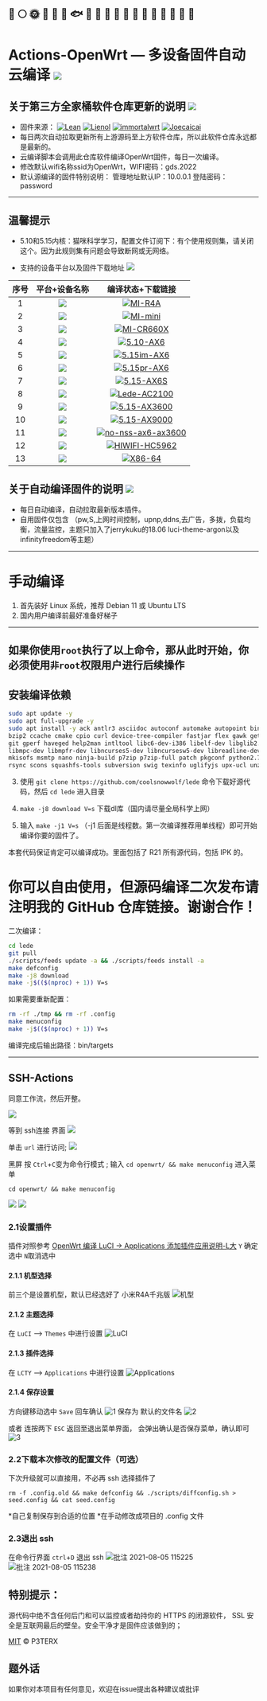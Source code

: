🚀️
🌕️
🌞️
🍺️
🐳
🐠
🐟
🐡
🐬
🐋
🦈
🦆
🦅
🦉
🐓
🦃
🐌
🐌
🐌
-------------
Actions-OpenWrt — 多设备固件自动云编译 [![](https://img.shields.io/badge/-云编译固件-green.svg)](#云编译固件-)
======================
关于第三方全家桶软件仓库更新的说明 [![](https://img.shields.io/badge/-软件库更新说明-green.svg)](#软件库更新说明-)
-------------
- 固件来源：
[![Lean](https://img.shields.io/badge/OpenWrt-Lean-red.svg?style=flat&logo=appveyor)](https://github.com/coolsnowwolf/lede) 
 [![Lienol](https://img.shields.io/badge/Package-Joecaicai-blueviolet.svg?style=flat&logo=appveyor)](https://github.com/Joecaicai/openwrt-packages)  [![immortalwrt](https://img.shields.io/badge/OpenWrt-immortalwrt-orange.svg?style=flat&logo=appveyor)](https://github.com/immortalwrt/immortalwrt) [![Joecaicai](https://img.shields.io/badge/Mod-Joecaicai-success.svg?style=flat&logo=appveyor)](https://github.com/Joecaicai/Actions-OpenWrt/actions)
- 每日两次自动拉取更新所有上游源码至上方软件仓库，所以此软件仓库永远都是最新的。
- 云编译脚本会调用此仓库软件编译OpenWrt固件，每日一次编译。
- 修改默认wifi名称ssid为OpenWrt，WIFI密码：gds.2022
- 默认源编译的固件特别说明： 管理地址默认IP：10.0.0.1   登陆密码：password  
-------------
温馨提示
-------------
- 5.10和5.15内核：猫咪科学学习，配置文件订阅下：有个使用规则集，请关闭这个。因为此规则集有问题会导致断网或无网络。

- 支持的设备平台以及固件下载地址 [![](https://img.shields.io/badge/-设备及固件列表下载-green.svg)](#设备及固件列表下载-)

|    序号   |     平台+设备名称     |   编译状态+下载链接 |  
| :-----------------: | :-------------: |:-----------------: | 
| 1 |  [![](https://img.shields.io/badge/OpenWrt-MI--r4a-green.svg)](https://github.com/Joecaicai/Actions-OpenWrt/actions/workflows/mi-r4a.yml)| [![MI-R4A](https://github.com/Joecaicai/Actions-OpenWrt/actions/workflows/mi-r4a.yml/badge.svg)](https://github.com/Joecaicai/Actions-OpenWrt/actions/workflows/mi-r4a.yml)|
| 2 |  [![](https://img.shields.io/badge/OpenWrt-MI--mini-green.svg)](https://github.com/Joecaicai/Actions-OpenWrt/actions/workflows/mi-mini.yml)| [![MI-mini](https://github.com/Joecaicai/Actions-OpenWrt/actions/workflows/mi-mini.yml/badge.svg)](https://github.com/Joecaicai/Actions-OpenWrt/actions/workflows/mi-mini.yml)|
| 3 |  [![](https://img.shields.io/badge/OpenWrt-MI--cr660x-green.svg)](https://github.com/Joecaicai/Actions-OpenWrt/actions/workflows/mi-cr660x.yml)| [![MI-CR660X](https://github.com/Joecaicai/Actions-OpenWrt/actions/workflows/mi-cr660x.yml/badge.svg)](https://github.com/Joecaicai/Actions-OpenWrt/actions/workflows/mi-cr660x.yml)|
| 4 |  [![](https://img.shields.io/badge/OpenWrt-5.10--ax6-green.svg)](https://github.com/Joecaicai/Actions-OpenWrt/actions/workflows/5.10-ax6.yml)| [![5.10-AX6](https://github.com/Joecaicai/Actions-OpenWrt/actions/workflows/5.10-ax6.yml/badge.svg)](https://github.com/Joecaicai/Actions-OpenWrt/actions/workflows/5.10-ax6.yml)|
| 5 |  [![](https://img.shields.io/badge/OpenWrt-5.15im--ax6-green.svg)](https://github.com/Joecaicai/Actions-OpenWrt/actions/workflows/5.15-im-ax6.yml)| [![5.15im-AX6](https://github.com/Joecaicai/Actions-OpenWrt/actions/workflows/5.15-im-ax6.yml/badge.svg)](https://github.com/Joecaicai/Actions-OpenWrt/actions/workflows/5.15-im-ax6.yml)|
| 6 |  [![](https://img.shields.io/badge/OpenWrt-5.15pr--ax6-green.svg)](https://github.com/Joecaicai/Actions-OpenWrt/actions/workflows/5.15-pr-ax6.yml)| [![5.15pr-AX6](https://github.com/Joecaicai/Actions-OpenWrt/actions/workflows/5.15-pr-ax6.yml/badge.svg)](https://github.com/Joecaicai/Actions-OpenWrt/actions/workflows/5.15-pr-ax6.yml)|
| 7 |  [![](https://img.shields.io/badge/OpenWrt-5.15--ax6s-green.svg)](https://github.com/Joecaicai/Actions-OpenWrt/actions/workflows/5.15-ax6s.yml)| [![5.15-AX6S](https://github.com/Joecaicai/Actions-OpenWrt/actions/workflows/5.15-ax6s.yml/badge.svg)](https://github.com/Joecaicai/Actions-OpenWrt/actions/workflows/5.15-ax6s.yml)|
| 8 |  [![](https://img.shields.io/badge/OpenWrt-redmi--ac2100-green.svg)](https://github.com/Joecaicai/Actions-OpenWrt/actions/workflows/mi-ac2100.yml)| [![Lede-AC2100](https://github.com/Joecaicai/Actions-OpenWrt/actions/workflows/mi-ac2100.yml/badge.svg)](https://github.com/Joecaicai/Actions-OpenWrt/actions/workflows/mi-ac2100.yml)|
| 9 |  [![](https://img.shields.io/badge/OpenWrt-5.15--ax3600-green.svg)](https://github.com/Joecaicai/Actions-OpenWrt/actions/workflows/5.15-ax3600.yml)| [![5.15-AX3600](https://github.com/Joecaicai/Actions-OpenWrt/actions/workflows/5.15-ax3600.yml/badge.svg)](https://github.com/Joecaicai/Actions-OpenWrt/actions/workflows/5.15-ax3600.yml)|
| 10 |  [![](https://img.shields.io/badge/OpenWrt-5.15--ax9000-green.svg)](https://github.com/Joecaicai/Actions-OpenWrt/actions/workflows/5.15-ax9000.yml)| [![5.15-AX9000](https://github.com/Joecaicai/Actions-OpenWrt/actions/workflows/5.15-ax9000.yml/badge.svg)](https://github.com/Joecaicai/Actions-OpenWrt/actions/workflows/5.15-ax9000.yml)|
| 11 |  [![](https://img.shields.io/badge/OpenWrt-nonss--ax6/ax3600-green.svg)](https://github.com/Joecaicai/Actions-OpenWrt/actions/workflows/no-nss-ax6-ax3600.yml)| [![no-nss-ax6-ax3600](https://github.com/Joecaicai/Actions-OpenWrt/actions/workflows/no-nss-ax6-ax3600.yml/badge.svg)](https://github.com/Joecaicai/Actions-OpenWrt/actions/workflows/no-nss-ax6-ax3600.yml)|
| 12 |  [![](https://img.shields.io/badge/OpenWrt-hiwifi--hc5962-green.svg)](https://github.com/Joecaicai/Actions-OpenWrt/actions/workflows/hiwifi_hc5962.yml)| [![HIWIFI-HC5962](https://github.com/Joecaicai/AutoBuild-OpenWrt/actions/workflows/hiwifi_hc5962.yml/badge.svg)](https://github.com/Joecaicai/AutoBuild-OpenWrt/actions/workflows/hiwifi_hc5962.yml)|
| 13 |  [![](https://img.shields.io/badge/OpenWrt-x86--64-green.svg)](https://github.com/Joecaicai/AutoBuild-OpenWrt/actions/workflows/x86-64.yml)| [![X86-64](https://github.com/Joecaicai/AutoBuild-OpenWrt/actions/workflows/x86-64.yml/badge.svg)](https://github.com/Joecaicai/AutoBuild-OpenWrt/actions/workflows/x86-64_.yml)|

关于自动编译固件的说明 [![](https://img.shields.io/badge/-自动编译说明-green.svg)](#自动编译说明-)
-------------

- 每日自动编译，自动拉取最新版本插件。
- 自用固件仅包含 （pw,S,上网时间控制，upnp,ddns,去广告，多拨，负载均衡，流量监控，主题只加入了jerrykuku的18.06 luci-theme-argon以及infinityfreedom等主题）

-------------
手动编译
======================
1. 首先装好 Linux 系统，推荐 Debian 11 或 Ubuntu LTS  
2. 国内用户编译前最好准备好梯子
-------------
**如果你使用`root`执行了以上命令，那从此时开始，你必须使用`非root`权限用户进行后续操作**
-------------
安装编译依赖 
-------------

```bash
sudo apt update -y
sudo apt full-upgrade -y
sudo apt install -y ack antlr3 asciidoc autoconf automake autopoint binutils bison build-essential \
bzip2 ccache cmake cpio curl device-tree-compiler fastjar flex gawk gettext gcc-multilib g++-multilib \
git gperf haveged help2man intltool libc6-dev-i386 libelf-dev libglib2.0-dev libgmp3-dev libltdl-dev \
libmpc-dev libmpfr-dev libncurses5-dev libncursesw5-dev libreadline-dev libssl-dev libtool lrzsz \
mkisofs msmtp nano ninja-build p7zip p7zip-full patch pkgconf python2.7 python3 python3-pip libpython3-dev qemu-utils \
rsync scons squashfs-tools subversion swig texinfo uglifyjs upx-ucl unzip vim wget xmlto xxd zlib1g-dev
```
   
3. 使用 `git clone https://github.com/coolsnowwolf/lede` 命令下载好源代码，然后 `cd lede` 进入目录

4. `make -j8 download V=s` 下载dl库（国内请尽量全局科学上网）

5. 输入 `make -j1 V=s` （-j1 后面是线程数。第一次编译推荐用单线程）即可开始编译你要的固件了。

本套代码保证肯定可以编译成功。里面包括了 R21 所有源代码，包括 IPK 的。

你可以自由使用，但源码编译二次发布请注明我的 GitHub 仓库链接。谢谢合作！
=

二次编译：
```bash
cd lede
git pull
./scripts/feeds update -a && ./scripts/feeds install -a
make defconfig
make -j8 download
make -j$(($(nproc) + 1)) V=s
```

如果需要重新配置：
```bash
rm -rf ./tmp && rm -rf .config
make menuconfig
make -j$(($(nproc) + 1)) V=s
```

编译完成后输出路径：bin/targets

-------------
## SSH-Actions

同意工作流，然后开整。

![](https://gitee.com/Unkaer/blog/raw/master/images/material/20210307205947.webp)

等到 ssh连接 界面
![](https://gitee.com/Unkaer/blog/raw/master/images/material/20210307210916.webp)

单击 `url` 进行访问;
![](https://gitee.com/Unkaer/blog/raw/master/images/material/20210307210937.webp)

黑屏 按 `Ctrl`+`C`变为命令行模式 ;
输入 `cd openwrt/ && make menuconfig` 进入菜单

```
cd openwrt/ && make menuconfig
```

![](https://gitee.com/Unkaer/blog/raw/master/images/material/20210307211012.webp)
![](https://gitee.com/Unkaer/blog/raw/master/images/material/20210307211148.webp)

### 2.1设置插件
插件对照参考 [OpenWrt 编译 LuCI -> Applications 添加插件应用说明-L大](https://www.right.com.cn/forum/thread-3682029-1-1.html)
`Y` 确定选中 `N`取消选中

#### 2.1.1 机型选择
前三个是设置机型，默认已经选好了 小米R4A千兆版
![机型](https://user-images.githubusercontent.com/45261780/128300236-881f51d1-6475-4621-83f4-61775e01030e.png)

#### 2.1.2 主题选择
在 `LuCI` --> `Themes` 中进行设置
![LuCI](https://user-images.githubusercontent.com/45261780/128300627-a3af1f69-2c2f-49fa-86ce-8da6b3a0d0d4.png)

#### 2.1.3 插件选择
在 `LCTY` --> `Applications` 中进行设置
![Applications](https://user-images.githubusercontent.com/45261780/128300725-26799ad1-1bbb-4035-8ff0-aeaba1635dd3.png)

#### 2.1.4 保存设置
方向键移动选中 `Save` 回车确认
![1](https://user-images.githubusercontent.com/45261780/128300983-93ee554e-e72d-4082-8550-265ff087971e.png)
保存为 默认的文件名
![2](https://user-images.githubusercontent.com/45261780/128301040-705307f5-2b0b-42d0-b52c-5608807ebcd5.png)

或者 连按两下 `ESC` 返回至退出菜单界面，
会弹出确认是否保存菜单，确认即可
![3](https://user-images.githubusercontent.com/45261780/128301176-8f163e5e-84f3-4700-ba38-7732f4fe16f4.png)


### 2.2下载本次修改的配置文件（可选）
下次升级就可以直接用，不必再 ssh 选择插件了

```
rm -f .config.old && make defconfig && ./scripts/diffconfig.sh > seed.config && cat seed.config
```

*自己复制保存到合适的位置
*在手动修改成项目的 .config 文件

### 2.3退出 ssh
在命令行界面 `ctrl`+`D`  退出 ssh
![批注 2021-08-05 115225](https://user-images.githubusercontent.com/45261780/128301252-f054fa0a-6544-4770-8e99-217946f9b692.png)
![批注 2021-08-05 115238](https://user-images.githubusercontent.com/45261780/128301319-5b6969b1-94e5-43f7-97c7-6f69acbd92ec.png)


特别提示：
------
源代码中绝不含任何后门和可以监控或者劫持你的 HTTPS 的闭源软件， SSL 安全是互联网最后的壁垒。安全干净才是固件应该做到的；

[MIT](https://github.com/MuaCat/Actions-OpenWrt/blob/master/LICENSE) © P3TERX

题外话
------
如果你对本项目有任何意见，欢迎在issue提出各种建议或批评
